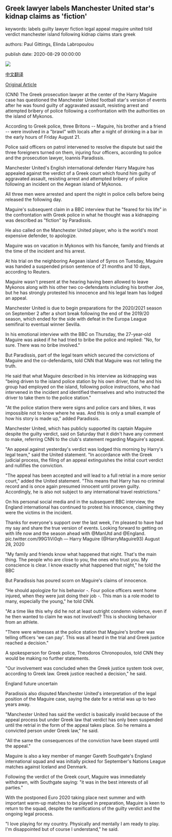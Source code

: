 ## Greek lawyer labels Manchester United star's kidnap claims as 'fiction'

keywords: labels guilty lawyer fiction legal appeal maguire united told verdict manchester island following kidnap claims stars greek

authors: Paul Gittings, Elinda Labropoulou

publish date: 2020-08-29 00:00:00

![](https://cdn.cnn.com/cnnnext/dam/assets/200829101901-maguire-action-super-tease.jpg)

[中文翻译](Greek%20lawyer%20labels%20Manchester%20United%20star%27s%20kidnap%20claims%20as%20%27fiction%27_zh.md)

[Original Article](https://edition.cnn.com/2020/08/29/football/harry-maguire-manchester-united-greek-lawyer-spt-intl/index.html)

(CNN) The Greek prosecution lawyer at the center of the Harry Maguire case has questioned the Manchester United football star's version of events after he was found guilty of aggravated assault, resisting arrest and attempted bribery of police following a confrontation with the authorities on the island of Mykonos.

According to Greek police, three Britons -- Maguire, his brother and a friend -- were involved in a "brawl" with locals after a night of drinking in a bar in the early hours of Friday August 21.

Police said officers on patrol intervened to resolve the dispute but said the three foreigners turned on them, injuring four officers, according to police and the prosecution lawyer, Ioannis Paradissis.

Manchester United's English international defender Harry Maguire has appealed against the verdict of a Greek court which found him guilty of aggravated assault, resisting arrest and attempted bribery of police following an incident on the Aegean island of Mykonos.

All three men were arrested and spent the night in police cells before being released the following day.

Maguire's subsequent claim in a BBC interview that he "feared for his life" in the confrontation with Greek police in what he thought was a kidnapping was described as "fiction" by Paradissis.

He also called on the Manchester United player, who is the world's most expensive defender, to apologize.

Maguire was on vacation in Mykonos with his fiancée, family and friends at the time of the incident and his arrest.

At his trial on the neighboring Aegean island of Syros on Tuesday, Maguire was handed a suspended prison sentence of 21 months and 10 days, according to Reuters.

Maguire wasn't present at the hearing having been allowed to leave Mykonos along with his other two co-defendants including his brother Joe, but he has strongly protested his innocence and his legal team has lodged an appeal.

Manchester United is due to begin preparations for the 2020/2021 season on September 2 after a short break following the end of the 2019/20 season, which ended for the side with defeat in the Europa League semifinal to eventual winner Sevilla.

In his emotional interview with the BBC on Thursday, the 27-year-old Maguire was asked if he had tried to bribe the police and replied: "No, for sure. There was no bribe involved."

But Paradissis, part of the legal team which secured the convictions of Maguire and the co-defendants, told CNN that Maguire was not telling the truth.

He said that what Maguire described in his interview as kidnapping was "being driven to the island police station by his own driver, that he and his group had employed on the island, following police instructions, who had intervened in the incident and identified themselves and who instructed the driver to take them to the police station."

"At the police station there were signs and police cars and bikes, it was impossible not to know where he was. And this is only a small example of how his story is made up," added Paradissis.

Manchester United, which has publicly supported its captain Maguire despite the guilty verdict, said on Saturday that it didn't have any comment to make, referring CNN to the club's statement regarding Maguire's appeal.

"An appeal against yesterday's verdict was lodged this morning by Harry's legal team," said the United statement. "In accordance with the Greek judicial process, the filing of an appeal extinguishes the initial court verdict and nullifies the conviction.

"The appeal has been accepted and will lead to a full retrial in a more senior court," added the United statement. "This means that Harry has no criminal record and is once again presumed innocent until proven guilty. Accordingly, he is also not subject to any international travel restrictions."

On his personal social media and in the subsequent BBC interview, the England international has continued to protest his innocence, claiming they were the victims in the incident.

Thanks for everyone's support over the last week, I'm pleased to have had my say and share the true version of events. Looking forward to getting on with life now and the season ahead with @ManUtd and @England. pic.twitter.com/99G1iVi0qh — Harry Maguire (@HarryMaguire93) August 28, 2020

"My family and friends know what happened that night. That's the main thing. The people who are close to you, the ones who trust you. My conscience is clear. I know exactly what happened that night," he told the BBC

But Paradissis has poured scorn on Maguire's claims of innocence.

"He should apologize for his behavior -. Four police officers went home injured, when they were just doing their job -. This man is a role model to many, especially the young," he told CNN.

"At a time like this why did he not at least outright condemn violence, even if he then wanted to claim he was not involved? This is shocking behavior from an athlete.

"There were witnesses at the police station that Maguire's brother was telling officers 'we can pay'. This was all heard in the trial and Greek justice reached a decision."

A spokesperson for Greek police, Theodoros Chronopoulos, told CNN they would be making no further statements.

"Our involvement was concluded when the Greek justice system took over, according to Greek law. Greek justice reached a decision," he said.

England future uncertain

Paradissis also disputed Manchester United's interpretation of the legal position of the Maguire case, saying the date for a retrial was up to two years away.

"Manchester United has said the verdict is basically invalid because of the appeal process but under Greek law that verdict has only been suspended until the retrial in the form of the appeal takes place. So he remains a convicted person under Greek law," he said.

"All the same the consequences of the conviction have been stayed until the appeal."

Maguire is also a key member of manger Gareth Southgate's England international squad and was initially picked for September's Nations League matches against Iceland and Denmark.

Following the verdict of the Greek court, Maguire was immediately withdrawn, with Southgate saying: "it was in the best interests of all parties."

With the postponed Euro 2020 taking place next summer and with important warm-up matches to be played in preparation, Maguire is keen to return to the squad, despite the ramifications of the guilty verdict and the ongoing legal process.

"I love playing for my country. Physically and mentally I am ready to play. I'm disappointed but of course I understand," he said.